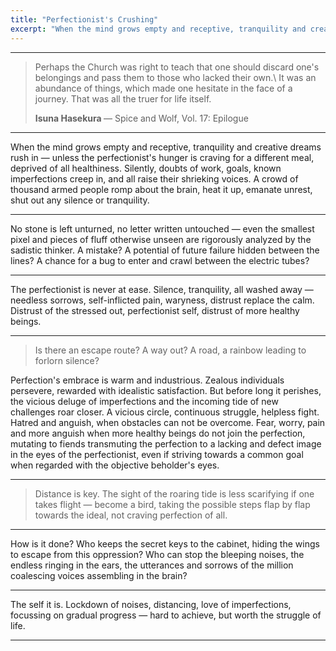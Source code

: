 ```yaml
---
title: "Perfectionist's Crushing"
excerpt: "When the mind grows empty and receptive, tranquility and creative dreams rush in — unless the perfectionist's hunger is craving for a different meal, deprived of all healthiness."
---
```


---

> Perhaps the Church was right to teach that one should discard one's belongings and pass them to those who lacked their own.\\
> It was an abundance of things, which made one hesitate in the face of a journey. That was all the truer for life itself.
> <footer><strong>Isuna Hasekura </strong> &mdash; Spice and Wolf, Vol. 17: Epilogue</footer>

---

When the mind grows empty and receptive, tranquility and creative dreams rush in — unless the perfectionist's hunger is craving for a different meal, deprived of all healthiness.
Silently, doubts of work, goals, known imperfections creep in, and all raise their shrieking voices.
A crowd of thousand armed people romp about the brain, heat it up, emanate unrest, shut out any silence or tranquility.

---

No stone is left unturned, no letter written untouched — even the smallest pixel and pieces of fluff otherwise unseen are rigorously analyzed
by the sadistic thinker.
A mistake? A potential of future failure hidden between the lines? 
A chance for a bug to enter and crawl between the electric tubes? 

---

The perfectionist is never at ease. Silence, tranquility, all washed away — needless sorrows,
self-inflicted pain, waryness, distrust replace the calm. Distrust of the stressed out, perfectionist self,
distrust of more healthy beings.

---

> Is there an escape route? A way out? A road, a rainbow leading to forlorn silence? 

Perfection's embrace is warm and industrious. Zealous individuals persevere,
rewarded with idealistic satisfaction. But before long it perishes, the vicious deluge
of imperfections and the incoming tide of new challenges roar closer.
A vicious circle, continuous struggle, helpless fight. Hatred and anguish, when obstacles can not be overcome.
Fear, worry, pain and more anguish when more healthy beings do not join the perfection,
mutating to fiends transmuting the perfection to a lacking and defect image in the eyes of the perfectionist,
even if striving towards a common goal when regarded with the objective beholder's eyes.

---

> Distance is key. The sight of the roaring tide is less scarifying if one takes flight —
> become a bird, taking the possible steps flap by flap towards the ideal, not craving perfection of all.

---

How is it done? Who keeps the secret keys to the cabinet, hiding the wings to escape from this oppression?
Who can stop the bleeping noises, the endless ringing in the ears, the utterances and sorrows of the million coalescing voices assembling in the brain?

---

The self it is. Lockdown of noises, distancing, love of imperfections, focussing on gradual progress —
hard to achieve, but worth the struggle of life.

---
